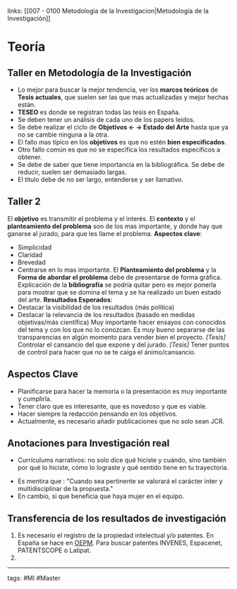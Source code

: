 links: [[007 - 0100 Metodologia de la Investigacion|Metodología de la Investigación]]

# Teoría

## Taller en Metodología de la Investigación
* Lo mejor para buscar la mejor tendencia, ver los **marcos teóricos** de **Tesis actuales**, que suelen ser las que mas actualizadas y mejor hechas están.
* **TESEO** es donde se registran todas las tesis en España.
* Se deben tener un análisis de cada uno de los papers leídos.
* Se debe realizar el ciclo de **Objetivos <- -> Estado del Arte** hasta que ya no se cambie ninguna a la otra.
* El fallo mas típico en los **objetivos** es que no estén **bien especificados**.
* Otro fallo común es que no se especifica los resultados específicos a obtener.
* Se debe de saber que tiene importancia en la bibliográfica. Se debe de reducir, suelen ser demasiado largas.
* El titulo debe de no ser largo, entenderse y ser llamativo.

## Taller 2
El **objetivo** es transmitir el problema y el interés.
El **contexto** y el **planteamiento del problema** son de los mas importante, y donde hay que ganarse al jurado, para que les llame el problema.
**Aspectos clave**:
- Simplicidad
- Claridad
- Brevedad
- Centrarse en lo mas importante.
El **Planteamiento del problema** y la **Forma de abordar el problema** debe de presentarse de forma gráfica.
Explicación de la **bibliografía** se podría quitar pero es mejor ponerla para mostrar que se domina el tema y se ha realizado un buen estado del arte.
**Resultados Esperados**:
- Destacar la visibilidad de los resultados (más política) 
- Destacar la relevancia de los resultados (basado en medidas objetivas/más científica)
Muy importante hacer ensayos con conocidos del tema y con los que no lo conozcan.
Es muy bueno separarse de las transparencias en algún momento para vender bien el proyecto.
*\[Tesis\]*  Controlar el cansancio del que expone y del jurado.
*\[Tesis\]*  Tener puntos de control para hacer que no se te caiga el ánimo/cansancio.

## Aspectos Clave
- Planificarse para hacer la memoria o la presentación es muy importante y cumplirla.
- Tener claro que es interesante, que es novedoso y que es viable.
- Hacer siempre la redacción pensando en los objetivos.
- Actualmente, es necesario añadir publicaciones que no solo sean JCR.

## Anotaciones para Investigación real
* Currículums narrativos: no solo dice qué hiciste y cuándo, sino también por qué lo hiciste, cómo lo lograste y qué sentido tiene en tu trayectoria.
-  Es mentira que : "Cuando sea pertinente se valorará el carácter inter y multidisciplinar de la propuesta."
- En cambio, si que beneficia que haya mujer en el equipo.

## Transferencia de los resultados de investigación
1. Es necesario el registro de la propiedad intelectual y/o patentes.
   En España se hace en [OEPM](https://oepm.es/es/). Para buscar patentes INVENES, Espacenet, PATENTSCOPE o Latipat.
2. 


---
tags:
	#MI #Master